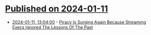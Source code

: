 # [Published on 2024-01-11](index.md)

* [2024-01-11, 13:04:00](https://soylentnews.org/article.pl?sid=24/01/11/0454246&from=rss) - [Piracy Is Surging Again Because Streaming Execs Ignored The Lessons Of The Past ](https://soylentnews.org/article.pl?sid=24/01/11/0454246&from=rss)
